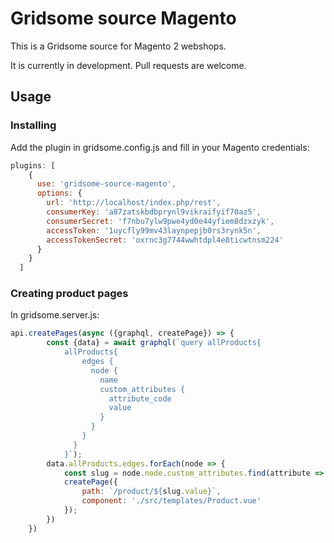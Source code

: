 # Gridsome source Magento
This is a Gridsome source for Magento 2 webshops.

It is currently in development. Pull requests are welcome.

## Usage
### Installing
Add the plugin in gridsome.config.js and fill in your Magento credentials:
```javascript
plugins: [
    {
      use: 'gridsome-source-magento',
      options: {
        url: 'http://localhost/index.php/rest',
        consumerKey: 'a87zatskbdbprynl9vikraifyif70az5',
        consumerSecret: 'f7nbu7ylw9pwe4yd0e44yfiem8dzxzyk',
        accessToken: '1uycfly99mv43laynpepjb0rs3rynk5n',
        accessTokenSecret: 'oxrnc3g7744wwhtdpl4e8ticwtnsm224'
      }
    }
  ]
```

### Creating product pages
In gridsome.server.js:
```javascript
api.createPages(async ({graphql, createPage}) => {
        const {data} = await graphql(`query allProducts{
            allProducts{
                edges {
                  node {
                    name
                    custom_attributes {
                      attribute_code
                      value
                    }
                  }
                }
              }
            }`);
        data.allProducts.edges.forEach(node => {
            const slug = node.node.custom_attributes.find(attribute => attribute.attribute_code === 'url_key');
            createPage({
                path: `/product/${slug.value}`,
                component: './src/templates/Product.vue'
            });
        })
    })
```

